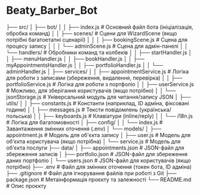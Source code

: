 # Beaty_Barber_Bot

├── src/
│ ├── bot/
│ │ ├── index.js # Основний файл бота (ініціалізація, обробка команд)
│ │ ├── scenes/ # Сцени для WizardScene (якщо потрібні багатоетапні сценарії)
│ │ │ ├── bookingScene.js # Сцена для процесу запису
│ │ │ └── adminScene.js # Сцена для адмін-панелі
│ │ └── handlers/ # Обробники команд та колбеків
│ │ ├── startHandler.js
│ │ ├── menuHandler.js
│ │ ├── bookHandler.js
│ │ ├── myAppointmentsHandler.js
│ │ ├── portfolioHandler.js
│ │ └── adminHandler.js
│ ├── services/
│ │ ├── appointmentService.js # Логіка для роботи з записами (збереження, видалення, перевірка)
│ │ ├── portfolioService.js # Логіка для роботи з портфоліо
│ │ ├── userService.js # Можливо, для зберігання користувачів (якщо потрібно)
│ │ └── jsonStorage.js # Універсальний модуль для читання/запису JSON
│ ├── utils/
│ │ ├── constants.js # Константи (наприклад, ID адміна, фіксовані години)
│ │ ├── messages.js # Тексти повідомлень (українська/польська)
│ │ ├── keyboards.js # Клавіатури (inline/reply)
│ │ └── i18n.js # Логіка для багатомовності
│ ├── config/
│ │ └── index.js # Завантаження змінних оточення (.env)
│ └── models/
│ ├── appointment.js # Модель для об'єкта запису
│ ├── user.js # Модель для об'єкта користувача (якщо потрібна)
│ └── service.js # Модель для об'єкта послуги
├── data/
│ ├── appointments.json # JSON-файл для збереження записів
│ ├── portfolio.json # JSON-файл для збереження даних портфоліо
│ └── users.json # JSON-файл для користувачів (якщо потрібно)
├── .env # Файл для змінних оточення (токен бота, ID адміна)
├── .gitignore # Файл для ігнорування файлів при роботі з Git
├── package.json # Метаінформація проєкту та залежності
└── README.md # Опис проєкту
